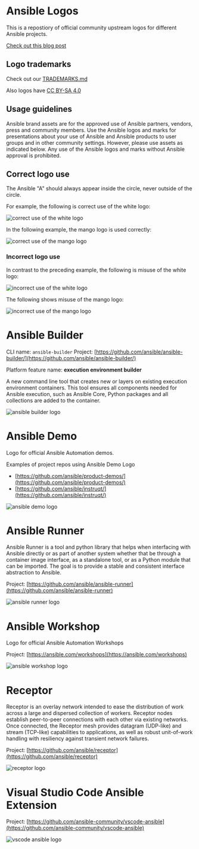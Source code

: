 # Ansible Logos
This is a repostiory of official community upstream logos for different Ansible projects.

[Check out this blog post](https://opensource.com/article/21/4/ansible-community-logos)

## Logo trademarks

Check out our [TRADEMARKS.md](TRADEMARKS.md)

Also logos have [CC BY-SA 4.0](https://creativecommons.org/licenses/by-sa/4.0/)

## Usage guidelines

Ansible brand assets are for the approved use of Ansible partners, vendors, press and community members.
Use the Ansible logos and marks for presentations about your use of Ansible and Ansible products to user groups and in other community settings.
However, please use assets as indicated below.
Any use of the Ansible logos and marks without Ansible approval is prohibited.

## Correct logo use

The Ansible "A" should always appear inside the circle, never outside of the circle.

For example, the following is correct use of the white logo:

![correct use of the white logo](community-usage/correct-use-white.png)

In the following example, the mango logo is used correctly:

![correct use of the mango logo](community-usage/correct-use-mango.png)

### Incorrect logo use

In contrast to the preceding example, the following is misuse of the white logo:

![incorrect use of the white logo](community-usage/misuse-white.png)

The following shows misuse of the mango logo:

![incorrect use of the mango logo](community-usage/misuse-mango.png)

# Ansible Builder

CLI name: `ansible-builder`
Project: [https://github.com/ansible/ansible-builder/](https://github.com/ansible/ansible-builder/)

Platform feature name: **execution environment builder**

A new command line tool that creates new or layers on existing execution environment containers. This tool ensures all components needed for Ansible execution, such as Ansible Core, Python packages and all collections are added to the container.

![ansible builder logo](ansible-builder/ansible-builder.png)

# Ansible Demo

Logo for official Ansible Automation demos.

Examples of project repos using Ansible Demo Logo
- [https://github.com/ansible/product-demos/](https://github.com/ansible/product-demos/)
- [https://github.com/ansible/instruqt/](https://github.com/ansible/instruqt/)

![ansible demo logo](ansible-demo.png)

# Ansible Runner

Ansible Runner is a tool and python library that helps when interfacing with Ansible directly or as part of another system whether that be through a container image interface, as a standalone tool, or as a Python module that can be imported. The goal is to provide a stable and consistent interface abstraction to Ansible.

Project: [https://github.com/ansible/ansible-runner](https://github.com/ansible/ansible-runner)

![ansible runner logo](ansible-runner/ansible-runner.png)

# Ansible Workshop

Logo for official Ansible Automation Workshops

Project: [https://ansible.com/workshops](https://ansible.com/workshops)

![ansible workshop logo](ansible-workshop.png)

# Receptor

Receptor is an overlay network intended to ease the distribution of work across a large and dispersed collection of workers. Receptor nodes establish peer-to-peer connections with each other via existing networks. Once connected, the Receptor mesh provides datagram (UDP-like) and stream (TCP-like) capabilities to applications, as well as robust unit-of-work handling with resiliency against transient network failures.


Project: [https://github.com/ansible/receptor](https://github.com/ansible/receptor)

![receptor logo](receptor/receptor.png)

# Visual Studio Code Ansible Extension

Project: [https://github.com/ansible-community/vscode-ansible](https://github.com/ansible-community/vscode-ansible)

![vscode ansible logo](vscode-ansible-logo/vscode-ansible.png)
